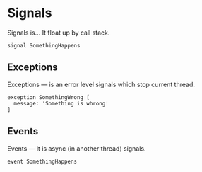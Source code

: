 # Signals
Signals is... It float up by call stack.
```
signal SomethingHappens
```
## Exceptions
Exceptions — is an error level signals which stop current thread.
```
exception SomethingWrong [
  message: 'Something is whrong'
]
```

## Events
Events — it is async (in another thread) signals. 
```
event SomethingHappens
```
